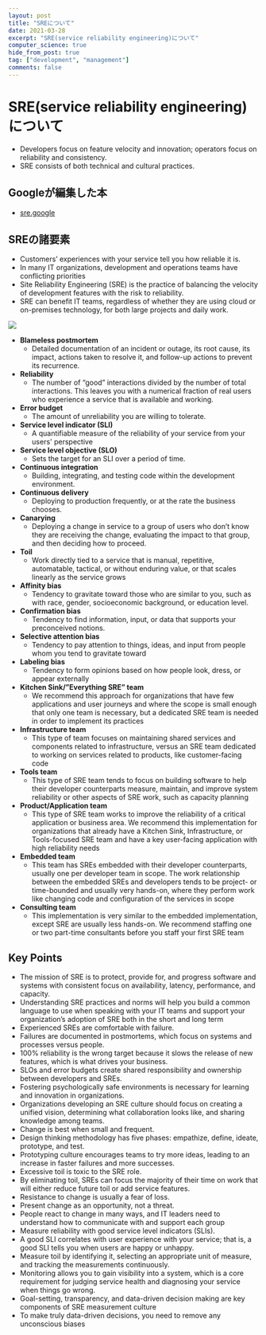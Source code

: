 ```yaml
---
layout: post
title: "SREについて"
date: 2021-03-28
excerpt: "SRE(service reliability engineering)について"
computer_science: true
hide_from_post: true
tag: ["development", "management"]
comments: false
---
```


# SRE(service reliability engineering)について
 - Developers focus on feature velocity and innovation; operators focus on reliability and consistency.
 - SRE consists of both technical and cultural practices.
  
## Googleが編集した本
 - [sre.google](https://sre.google/sre-book/table-of-contents/)

## SREの諸要素
 - Customers’ experiences with your service tell you how reliable it is.
 - In many IT organizations, development and operations teams have conflicting priorities 
 - Site Reliability Engineering (SRE) is the practice of balancing the velocity of development features with the risk to reliability.
 - SRE can benefit IT teams, regardless of whether they are using cloud or on-premises technology, for both large projects and daily work.

<div>
  <img src="https://user-images.githubusercontent.com/4949982/113293054-40cfb700-9330-11eb-9ddf-a09f488a0928.png">
</div>

 - **Blameless postmortem**
   - Detailed documentation of an incident or outage, its root cause, its impact, actions taken to resolve it, and follow-up actions to prevent its recurrence. 
 - **Reliability**
   - The number of “good” interactions divided by the number of total interactions. This leaves you with a numerical fraction of real users who experience a service that is available and working.
 - **Error budget**
   - The amount of unreliability you are willing to tolerate.
 - **Service level indicator (SLI)**
   - A quantifiable measure of the reliability of your service from your users' perspective
 - **Service level objective (SLO)**
   - Sets the target for an SLI over a period of time.
 - **Continuous integration**
   - Building, integrating, and testing code within the development environment.
 - **Continuous delivery**
   - Deploying to production frequently, or at the rate the business chooses.
 - **Canarying** 
   - Deploying a change in service to a group of users who don’t know they are receiving the change, evaluating the impact to that group, and then deciding how to proceed.
 - **Toil**
   - Work directly tied to a service that is manual, repetitive, automatable, tactical, or without enduring value, or that scales linearly as the service grows
 - **Affinity bias**
   - Tendency to gravitate toward those who are similar to you, such as with race, gender, socioeconomic background, or education level.
 - **Confirmation bias**
   - Tendency to find information, input, or data that supports your preconceived notions.
 - **Selective attention bias**
   - Tendency to pay attention to things, ideas, and input from people whom you tend to gravitate toward
 - **Labeling bias**
   - Tendency to form opinions based on how people look, dress, or appear externally
 - **Kitchen Sink/”Everything SRE” team**
   - We recommend this approach for organizations that have few applications and user journeys and where the scope is small enough that only one team is necessary, but a dedicated SRE team is needed in order to implement its practices
 - **Infrastructure team**
   - This type of team focuses on maintaining shared services and components related to infrastructure, versus an SRE team dedicated to working on services related to products, like customer-facing code
 - **Tools team**
   - This type of SRE team tends to focus on building software to help their developer counterparts measure, maintain, and improve system reliability or other aspects of SRE work, such as capacity planning
 - **Product/Application team**
   - This type of SRE team works to improve the reliability of a critical application or business area. We recommend this implementation for organizations that already have a Kitchen Sink, Infrastructure, or Tools-focused SRE team and have a key user-facing application with high reliability needs 
 - **Embedded team**
   - This team has SREs embedded with their developer counterparts, usually one per developer team in scope. The work relationship between the embedded SREs and developers tends to be project- or time-bounded and usually very hands-on, where they perform work like changing code and configuration of the services in scope
 - **Consulting team**
   - This implementation is very similar to the embedded implementation, except SRE are usually less hands-on. We recommend staffing one or two part-time consultants before you staff your first SRE team
 
## Key Points
   - The mission of SRE is to protect, provide for, and progress software and systems with consistent focus on availability, latency, performance, and capacity.
   - Understanding SRE practices and norms will help you build a common language to use when speaking with your IT teams and support your organization’s adoption of SRE both in the short and long term
   - Experienced SREs are comfortable with failure.
   - Failures are documented in postmortems, which focus on systems and processes versus people.
   - 100% reliability is the wrong target because it slows the release of new features, which is what drives your business.
   - SLOs and error budgets create shared responsibility and ownership between developers and SREs.
   - Fostering psychologically safe environments is necessary for learning and innovation in organizations.
   - Organizations developing an SRE culture should focus on creating a unified vision, determining what collaboration looks like, and sharing knowledge among teams.
   - Change is best when small and frequent.
   - Design thinking methodology has five phases: empathize, define, ideate, prototype, and test.
   - Prototyping culture encourages teams to try more ideas, leading to an increase in faster failures and more successes.
   - Excessive toil is toxic to the SRE role.
   - By eliminating toil, SREs can focus the majority of their time on work that will either reduce future toil or add service features.
   - Resistance to change is usually a fear of loss.
   - Present change as an opportunity, not a threat.
   - People react to change in many ways, and IT leaders need to understand how to communicate with and support each group
   - Measure reliability with good service level indicators (SLIs).
   - A good SLI correlates with user experience with your service; that is, a good SLI tells you when users are happy or unhappy.
   - Measure toil by identifying it, selecting an appropriate unit of measure, and tracking the measurements continuously.
   - Monitoring allows you to gain visibility into a system, which is a core requirement for judging service health and diagnosing your service when things go wrong.
   - Goal-setting, transparency, and data-driven decision making are key components of SRE measurement culture
   - To make truly data-driven decisions, you need to remove any unconscious biases
